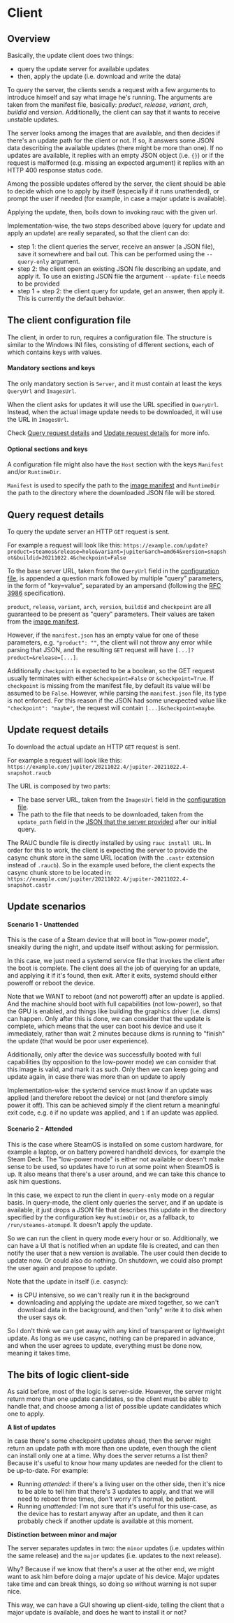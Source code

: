 Client
======



Overview
--------

Basically, the update client does two things:
- query the update server for available updates
- then, apply the update (i.e. download and write the data)

To query the server, the clients sends a request with a few arguments to
introduce himself and say what image he's running. The arguments are taken from
the manifest file, basically: *product*, *release*, *variant*, *arch*,
*buildid* and *version*. Additionally, the client can say that it wants to
receive unstable updates.

The server looks among the images that are available, and then decides if
there's an update path for the client or not. If so, it answers some JSON
data describing the available updates (there might be more than one). If no
updates are available, it replies with an empty JSON object (i.e. `{}`) or if
the request is malformed (e.g. missing an expected argument) it replies with an
HTTP 400 response status code.

Among the possible updates offered by the server, the client should be able
to decide which one to apply by itself (especially if it runs unattended), or
prompt the user if needed (for example, in case a major update is available).

Applying the update, then, boils down to invoking rauc with the given url.

Implementation-wise, the two steps described above (query for update and apply
an update) are really separated, so that the client can do:
- step 1: the client queries the server, receive an answer (a JSON file), save
  it somewhere and bail out. This can be performed using the `--query-only`
  argument.
- step 2: the client open an existing JSON file describing an update, and apply
  it. To use an existing JSON file the argument `--update-file` needs to be
  provided
- step 1 + step 2: the client query for update, get an answer, then apply it.
  This is currently the default behavior.


The client configuration file
-----------------------------

The client, in order to run, requires a configuration file.
The structure is similar to the Windows INI files, consisting of different
sections, each of which contains keys with values.

#### Mandatory sections and keys

The only mandatory section is `Server`, and it must contain at least the
keys `QueryUrl` and `ImagesUrl`.

When the client asks for updates it will use the URL specified in `QueryUrl`.
Instead, when the actual image update needs to be downloaded, it will use the
URL in `ImagesUrl`.

Check [Query request details][] and [Update request details][] for more info.

[Query request details]: #query-request-details
[Update request details]: #update-request-details

#### Optional sections and keys

A configuration file might also have the `Host` section with the keys
`Manifest` and/or `RuntimeDir`.

`Manifest` is used to specify the path to the [image manifest][] and
`RuntimeDir` the path to the directory where the downloaded JSON file will be
stored.

[image manifest]: overview.md#the-image-manifest


Query request details
---------------------

To query the update server an HTTP `GET` request is sent.

For example a request will look like this:
`https://example.com/update?product=steamos&release=holo&variant=jupiter&arch=amd64&version=snapshot&buildid=20211022.4&checkpoint=False`

To the base server URL, taken from the `QueryUrl` field in the
[configuration file][], is appended a question mark followed by multiple "query"
parameters, in the form of "key=value", separated by an ampersand (following
the [RFC 3986][] specification).

`product`, `release`, `variant`, `arch`, `version`, `buildid` and `checkpoint`
are all guaranteed to be present as "query" parameters.
Their values are taken from the [image manifest][].

However, if the `manifest.json` has an empty value for one of these parameters,
e.g. `"product": ""`, the client will not throw any error while parsing that
JSON, and the resulting `GET` request will have `[...]?product=&release=[...]`.

Additionally `checkpoint` is expected to be a boolean, so the GET request
usually terminates with either `&checkpoint=False` or `&checkpoint=True`.
If `checkpoint` is missing from the manifest file, by default its value will
be assumed to be `False`.
However, while parsing the `manifest.json` file, its type is not enforced.
For this reason if the JSON had some unexpected value like
`"checkpoint": "maybe"`, the request will contain `[...]&checkpoint=maybe`.

[configuration file]: #the-client-configuration-file
[RFC 3986]: https://datatracker.ietf.org/doc/html/rfc3986#section-3


Update request details
----------------------

To download the actual update an HTTP `GET` request is sent.

For example a request will look like this:
`https://example.com/jupiter/20211022.4/jupiter-20211022.4-snapshot.raucb`

The URL is composed by two parts:

- The base server URL, taken from the `ImagesUrl` field in the
  [configuration file][].
- The path to the file that needs to be downloaded, taken from the
  `update_path` field in the [JSON that the server provided][] after our initial
  query.

The RAUC bundle file is directly installed by using `rauc install URL`.
In order for this to work, the client is expecting the server to provide the
casync chunk store in the same URL location (with the `.castr` extension
instead of `.raucb`).
So in the example used before, the client expects the casync chunk store to be
located in:
`https://example.com/jupiter/20211022.4/jupiter-20211022.4-snapshot.castr`


[JSON that the server provided]: TODO

Update scenarios
----------------

#### Scenario 1 - Unattended

This is the case of a Steam device that will boot in "low-power mode", sneakily
during the night, and update itself without asking for permission.

In this case, we just need a systemd service file that invokes the client after
the boot is complete. The client does all the job of querying for an update,
and applying it if it's found, then exit. After it exits, systemd should either
poweroff or reboot the device.

Note that we WANT to reboot (and not poweroff) after an update is applied. And
the machine should boot with full capabilities (not low-power), so that the GPU
is enabled, and things like building the graphics driver (i.e. dkms) can happen.
Only after this is done, we can consider that the update is complete, which
means that the user can boot his device and use it immediately, rather than
wait 2 minutes because dkms is running to "finish" the update (that would be
poor user experience).

Additionally, only after the device was successfully booted with full
capabilities (by opposition to the low-power mode) we can consider that this
image is valid, and mark it as such. Only then we can keep going and update
again, in case there was more than on update to apply

Implementation-wise: the systemd service must know if an update was applied
(and therefore reboot the device) or not (and therefore simply power it off).
This can be achieved simply if the client return a meaningful exit code, e.g.
`0` if no update was applied, and `1` if an update was applied.

#### Scenario 2 - Attended

This is the case where SteamOS is installed on some custom hardware, for
example a laptop, or on battery powered handheld devices, for example the
Steam Deck. The "low-power mode" is either not available or doesn't make sense
to be used, so updates have to run at some point when SteamOS is up. It also
means that there's a user around, and  we can take this chance to ask him
questions.

In this case, we expect to run the client in `query-only` mode on a regular
basis. In query-mode, the client only queries the server, and if an update is
available, it just drops a JSON file that describes this update in the
directory specified by the configuration key `RuntimeDir` or, as a fallback, to
`/run/steamos-atomupd`. It doesn't apply the update.

So we can run the client in query mode every hour or so. Additionally, we can
have a UI that is notified when an update file is created, and can then notify
the user that a new version is available. The user could then decide to update
now. Or could also do nothing. On shutdown, we could also prompt the user again
and propose to update.

Note that the update in itself (i.e. casync):
- is CPU intensive, so we can't really run it in the background
- downloading and applying the update are mixed together, so we can't download
  data in the background, and then "only" write it to disk when the user says
  ok.

So I don't think we can get away with any kind of transparent or lightweight
update. As long as we use casync, nothing can be prepared in advance, and when
the user agrees to update, everything must be done now, meaning it takes time.



The bits of logic client-side
-----------------------------

As said before, most of the logic is server-side. However, the server might
return more than one update candidates, so the client must be able to handle
that, and choose among a list of possible update candidates which one to apply.

**A list of updates**

In case there's some checkpoint updates ahead, then the server might return an
update path with more than one update, even though the client can install only
one at a time. Why does the server returns a list then? Because it's useful to
know how many updates are needed for the client to be up-to-date. For example:

- Running *attended*: if there's a living user on the other side, then it's
  nice to be able to tell him that there's 3 updates to apply, and that we
  will need to reboot three times, don't worry it's normal, be patient.
- Running *unattended*: I'm not sure that it's useful for this use-case, as
  the device has to restart anyway after an update, and then it can probably
  check if another update is available at this moment.

**Distinction between minor and major**

The server separates updates in two: the `minor` updates (i.e. updates within
the same release) and the `major` updates (i.e. updates to the next release).

Why? Because if we know that there's a user at the other end, we might want to
ask him before doing a major update of his device. Major updates take time and
can break things, so doing so without warning is not super nice.

This way, we can have a GUI showing up client-side, telling the client that
a major update is available, and does he want to install it or not?
